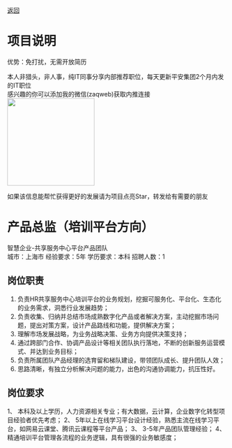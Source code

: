 [返回](../../)

# 项目说明

优势：免打扰，无需开放简历

本人非猎头，非人事，纯IT同事分享内部推荐职位，每天更新平安集团2个月内发的IT职位  
感兴趣的你可以添加我的微信(zaqweb)获取内推连接  
<img src="https://github.com/zaqweb/PA-IT-JOBS/blob/master/WechatICode.jpeg"  height="200" width="200">

如果该信息能帮忙获得更好的发展请为项目点亮Star，转发给有需要的朋友

# 产品总监（培训平台方向）
智慧企业-共享服务中心平台产品团队  
城市：上海市 经验要求：5年 学历要求：本科  招聘人数：1

## 岗位职责
1.	负责HR共享服务中心培训平台的业务规划，挖掘可服务化、平台化、生态化的业务需求，洞悉行业发展趋势；
2.	负责收集、归纳并总结市场成熟数字化产品或者解决方案，主动挖掘市场问题，提出对策方案，设计产品路线和功能，提供解决方案；
3.	理解市场发展战略，为业务战略决策、业务方向提供决策支持；
4.	通过跨部门合作、协调产品设计等相关团队执行落地，不断的创新服务运营模式、并达到业务目标；  
5.	负责所属团队产品经理的选育留和梯队建设，带领团队成长、提升团队人效；
6.	思路清晰，有独立分析解决问题的能力，出色的沟通协调能力，抗压性好。

## 岗位要求
1、 本科及以上学历，人力资源相关专业；有大数据，云计算，企业数字化转型项目经验者优先考虑； 
2、 5年以上在线学习平台设计经验，熟悉主流在线学习平台，如网易云课堂、腾讯云课程等平台产品； 
3、 3-5年产品团队管理经验；
4、精通培训平台管理各流程的业务逻辑，具有很强的业务敏感度；




